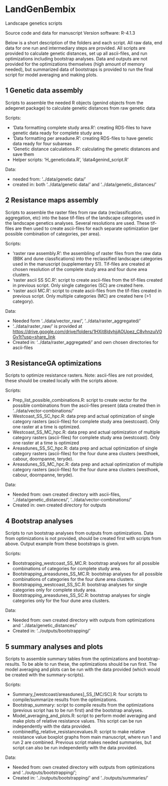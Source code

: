 # LandGenBembix
Landscape genetics scripts

Source code and data for manuscript
Version software: R-4.1.3

Below is a short description of the folders and each script. All raw data, end data for one run and intermediary steps are provided. All scripts are provided to calculate genetic distances, set up all ascii-files, and run optimizations including bootstrap analyses. Data and outputs are not provided for the optimizations themselves (high amount of memory needed), but summarized data of bootstraps is provided to run the final script for model averaging and making plots. 

## 1 Genetic data assembly
Scripts to assemble the needed R objects (genind objects from the adegenet package) to calculate genetic distances from raw genetic data

Scripts:
- ‘Data formatting complete study area.R’: creating RDS-files to have genetic data ready for complete study area
- ‘Data formatting per areadune.R’: creating RDS-files to have genetic data ready for four subareas
- ‘Genetic distance calculations.R’: calculating the genetic distances and save them
- Helper scripts: ‘H_geneticdata.R’, ‘data4genind_script.R’

Data:
- needed from: ‘../data/genetic data/’
- created in: both ‘../data/genetic data/’ and ‘../data/genetic_distances/’

## 2 Resistance maps assembly
Scripts to assemble the raster files from raw data (reclassification, aggregation, etc) into the base tif-files of the landscape categories used in the landscape genetics analyses. Several resolutions are used. These tif-files are then used to create ascii-files for each separate optimization (per possible combination of categories, per area).

Scripts:
- ‘raster raw assembly.R’: the assembling of raster files from the raw data (BBK and dune classfications) into the reclassified landscape categories used in the manuscript (supplementary S1). Tif-files are created at chosen resolution of the complete study area and four dune area clusters.
-	‘raster ascii SS SC.R’: script to create ascii-files from the tif-files created in previous script. Only single categories (SC) are created here.
-	‘raster ascii MC.R’: script to create ascii-files from the tif-files created in previous script. Only multiple categories (MC) are created here (>1 category).

Data:
-	Needed form ‘../data/vector_raw/’, ‘../data/raster_aggregated/’
-	‘../data/raster_raw/’ is provided at https://drive.google.com/drive/folders/1HXit8ldvhjjAOUpez_C8vhnzuiV0Gv1t?usp=share_link	
- Created in: ‘../data/raster_aggregated/’ and own chosen directories for ascii-files

## 3 ResistanceGA optimizations
Scripts to optimize resistance rasters. Note: ascii-files are not provided, these should be created locally with the scripts above.

Scripts:
-	Prep_list_possible_combinations.R: script to create vector for the possible combinations from the ascii-files present (data created then in ‘../data/vector-combinations/’
-	Westcoast_SS_SC_hpc.R: data prep and actual optimization of single category rasters (ascii-files) for complete study area (westcoast). Only one raster at a time is optimized.
-	Westcoast_SS_MC_hpc.R: data prep and actual optimization of multiple category rasters (ascii-files) for complete study area (westcoast). Only one raster at a time is optimized
-	Areasdunes_SS_SC_hpc.R: data prep and actual optimization of single category rasters (ascii-files) for the four dune area clusters (westhoek, cabour, doornpanne, teryde).
-	Areasdunes_SS_MC_hpc.R: data prep and actual optimization of multiple category rasters (ascii-files) for the four dune area clusters (westhoek, cabour, doornpanne, teryde).

Data:
-	Needed from: own created directory with ascii-files, ‘../data/genetic_distances/’, ‘../data/vector-combinations/’
-	Created in: own created directory for outputs

## 4 Bootstrap analyses
Scripts to run bootstrap analyses from outputs from optimizations. Data from optimizations is not provided, should be created first with scripts from above. Output example from these bootstraps is given.

Scripts:
-	Bootstrapping_westcoast_SS_MC.R: bootstrap analyses for all possible combinations of categories for complete study area.
-	Bootstrapping_areasdunes_SS_MC.R: bootstrap analyses for all possible combinations of categories for the four dune area clusters.
-	Bootstrapping_westcoast_SS_SC.R: bootstrap analyses for single categories only for complete study area.
-	Bootstrapping_areasdunes_SS_SC.R: bootstrap analyses for single categories only for the four dune area clusters.

Data:
-	Needed from: own created directory with outputs from optimizations and ‘../data/genetic_distances/’
-	Created in: ‘../outputs/bootstrapping/’

## 5 summary analyses and plots
Scripts to assemble summary tables from the optimizations and bootstrap-results. To be able to run these, the optimizations should be run first. The model averaging and plots can be run with the data provided (which would be created with the summary-scripts).

Scripts:
-	Summary_[westcoast/areasdunes]\_SS\_[MC/SC].R: four scripts to compile/summarize results from the optimizations.
-	Bootstrap_summary: script to compile results from the optimizations (previous script has to be run first) and the bootstrap analyses.
-	Model_averaging_and_plots.R: script to perform model averaging and make plots of relative resistance values. This script can be run independently with the data provided.
- combinedfig_relative_resistancevalues.R: script to make relative resistance value boxplot graphs from main manuscript, where run 1 and run 2 are combined. Previous script makes needed summaries, but script can also be run independently with the data provided.

Data:
-	Needed from: own created directory with outputs from optimizations and ‘../outputs/bootstrapping/’; 
-	Created in: ‘../outputs/bootstrapping/’ and ‘../outputs/summaries/’

